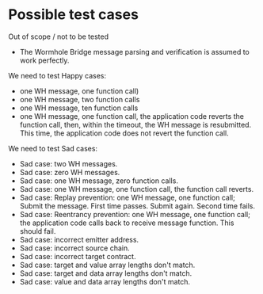 # Possible test cases

Out of scope / not to be tested

* The Wormhole Bridge message parsing and verification is assumed to work perfectly.


We need to test Happy cases:

* one WH message, one function call)
* one WH message, two function calls
* one WH message, ten function calls
* one WH message, one function call, the application code reverts the function call, then, within the timeout, the WH message is resubmitted. This time, the application code does not revert the function call.

We need to test Sad cases:

* Sad case: two WH messages.
* Sad case: zero WH messages.
* Sad case: one WH message, zero function calls.
* Sad case: one WH message, one function call, the function call reverts.
* Sad case: Replay prevention: one WH message, one function call; Submit the message. First time passes. Submit again. Second time fails.
* Sad case: Reentrancy prevention: one WH message, one function call; the application code calls back to receive message function. This should fail.
* Sad case: incorrect emitter address.
* Sad case: incorrect source chain.
* Sad case: incorrect target contract.
* Sad case: target and value array lengths don't match.
* Sad case: target and data array lengths don't match.
* Sad case: value and data array lengths don't match.


